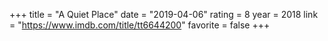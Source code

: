 +++
title = "A Quiet Place"
date = "2019-04-06"
rating = 8
year = 2018
link = "https://www.imdb.com/title/tt6644200"
favorite = false
+++
